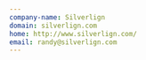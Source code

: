 ```yaml
---
company-name: Silverlign
domain: silverlign.com
home: http://www.silverlign.com/
email: randy@silverlign.com
---
```




